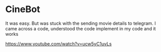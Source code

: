 # CineBot
It was easy. But was stuck with the sending movie details to telegram. I came across a code, understood the code implement in my code and it works

https://www.youtube.com/watch?v=ucw5yC1uvLs
